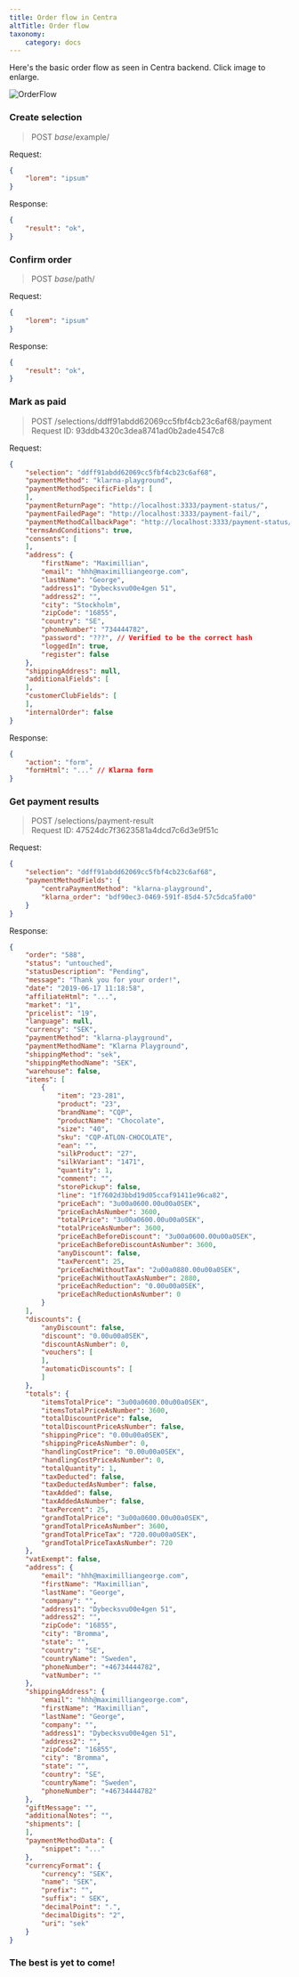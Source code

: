 ```yaml
---
title: Order flow in Centra
altTitle: Order flow
taxonomy:
    category: docs
---
```


Here's the basic order flow as seen in Centra backend. Click image to enlarge.

<!--<a rel="lightbox" data-width="600" href="../user/pages/01.guides/05.orderflow/Order-flow.png"><img title="Order flow" alt="Order flow" src="../user/pages/01.guides/05.orderflow/Order-flow-thumb.png" /></a>-->
![OrderFlow](order-flow.png?lightbox=3333x4000&resize=1200)

### Create selection

> POST *base*/example/  

Request:
```json
{
    "lorem": "ipsum"
}
```

Response:
```json
{
    "result": "ok",
}
```

### Confirm order

> POST *base*/path/  

Request:
```json
{
    "lorem": "ipsum"
}
```

Response:
```json
{
    "result": "ok",
}
```

### Mark as paid

> POST /selections/ddff91abdd62069cc5fbf4cb23c6af68/payment  
> Request ID: 93ddb4320c3dea8741ad0b2ade4547c8

Request:
```json
{
    "selection": "ddff91abdd62069cc5fbf4cb23c6af68",
    "paymentMethod": "klarna-playground",
    "paymentMethodSpecificFields": [
    ],
    "paymentReturnPage": "http://localhost:3333/payment-status/",
    "paymentFailedPage": "http://localhost:3333/payment-fail/",
    "paymentMethodCallbackPage": "http://localhost:3333/payment-status/",
    "termsAndConditions": true,
    "consents": [
    ],
    "address": {
        "firstName": "Maximillian",
        "email": "hhh@maximilliangeorge.com",
        "lastName": "George",
        "address1": "Dybecksvu00e4gen 51",
        "address2": "",
        "city": "Stockholm",
        "zipCode": "16855",
        "country": "SE",
        "phoneNumber": "734444782",
        "password": "???", // Verified to be the correct hash
        "loggedIn": true,
        "register": false
    },
    "shippingAddress": null,
    "additionalFields": [
    ],
    "customerClubFields": [
    ],
    "internalOrder": false
}
```

Response:
```json
{
    "action": "form",
    "formHtml": "..." // Klarna form
}
```

### Get payment results

> POST /selections/payment-result  
Request ID: 47524dc7f3623581a4dcd7c6d3e9f51c

Request:
```json
{
    "selection": "ddff91abdd62069cc5fbf4cb23c6af68",
    "paymentMethodFields": {
        "centraPaymentMethod": "klarna-playground",
        "klarna_order": "bdf90ec3-0469-591f-85d4-57c5dca5fa00"
    }
}
```

Response:
```json
{
    "order": "588",
    "status": "untouched",
    "statusDescription": "Pending",
    "message": "Thank you for your order!",
    "date": "2019-06-17 11:18:58",
    "affiliateHtml": "...",
    "market": "1",
    "pricelist": "19",
    "language": null,
    "currency": "SEK",
    "paymentMethod": "klarna-playground",
    "paymentMethodName": "Klarna Playground",
    "shippingMethod": "sek",
    "shippingMethodName": "SEK",
    "warehouse": false,
    "items": [
        {
            "item": "23-281",
            "product": "23",
            "brandName": "CQP",
            "productName": "Chocolate",
            "size": "40",
            "sku": "CQP-ATLON-CHOCOLATE",
            "ean": "",
            "silkProduct": "27",
            "silkVariant": "1471",
            "quantity": 1,
            "comment": "",
            "storePickup": false,
            "line": "1f7602d3bbd19d05ccaf91411e96ca82",
            "priceEach": "3u00a0600.00u00a0SEK",
            "priceEachAsNumber": 3600,
            "totalPrice": "3u00a0600.00u00a0SEK",
            "totalPriceAsNumber": 3600,
            "priceEachBeforeDiscount": "3u00a0600.00u00a0SEK",
            "priceEachBeforeDiscountAsNumber": 3600,
            "anyDiscount": false,
            "taxPercent": 25,
            "priceEachWithoutTax": "2u00a0880.00u00a0SEK",
            "priceEachWithoutTaxAsNumber": 2880,
            "priceEachReduction": "0.00u00a0SEK",
            "priceEachReductionAsNumber": 0
        }
    ],
    "discounts": {
        "anyDiscount": false,
        "discount": "0.00u00a0SEK",
        "discountAsNumber": 0,
        "vouchers": [
        ],
        "automaticDiscounts": [
        ]
    },
    "totals": {
        "itemsTotalPrice": "3u00a0600.00u00a0SEK",
        "itemsTotalPriceAsNumber": 3600,
        "totalDiscountPrice": false,
        "totalDiscountPriceAsNumber": false,
        "shippingPrice": "0.00u00a0SEK",
        "shippingPriceAsNumber": 0,
        "handlingCostPrice": "0.00u00a0SEK",
        "handlingCostPriceAsNumber": 0,
        "totalQuantity": 1,
        "taxDeducted": false,
        "taxDeductedAsNumber": false,
        "taxAdded": false,
        "taxAddedAsNumber": false,
        "taxPercent": 25,
        "grandTotalPrice": "3u00a0600.00u00a0SEK",
        "grandTotalPriceAsNumber": 3600,
        "grandTotalPriceTax": "720.00u00a0SEK",
        "grandTotalPriceTaxAsNumber": 720
    },
    "vatExempt": false,
    "address": {
        "email": "hhh@maximilliangeorge.com",
        "firstName": "Maximillian",
        "lastName": "George",
        "company": "",
        "address1": "Dybecksvu00e4gen 51",
        "address2": "",
        "zipCode": "16855",
        "city": "Bromma",
        "state": "",
        "country": "SE",
        "countryName": "Sweden",
        "phoneNumber": "+46734444782",
        "vatNumber": ""
    },
    "shippingAddress": {
        "email": "hhh@maximilliangeorge.com",
        "firstName": "Maximillian",
        "lastName": "George",
        "company": "",
        "address1": "Dybecksvu00e4gen 51",
        "address2": "",
        "zipCode": "16855",
        "city": "Bromma",
        "state": "",
        "country": "SE",
        "countryName": "Sweden",
        "phoneNumber": "+46734444782"
    },
    "giftMessage": "",
    "additionalNotes": "",
    "shipments": [
    ],
    "paymentMethodData": {
        "snippet": "..."
    },
    "currencyFormat": {
        "currency": "SEK",
        "name": "SEK",
        "prefix": "",
        "suffix": " SEK",
        "decimalPoint": ".",
        "decimalDigits": "2",
        "uri": "sek"
    }
}
```

### The best is yet to come!
